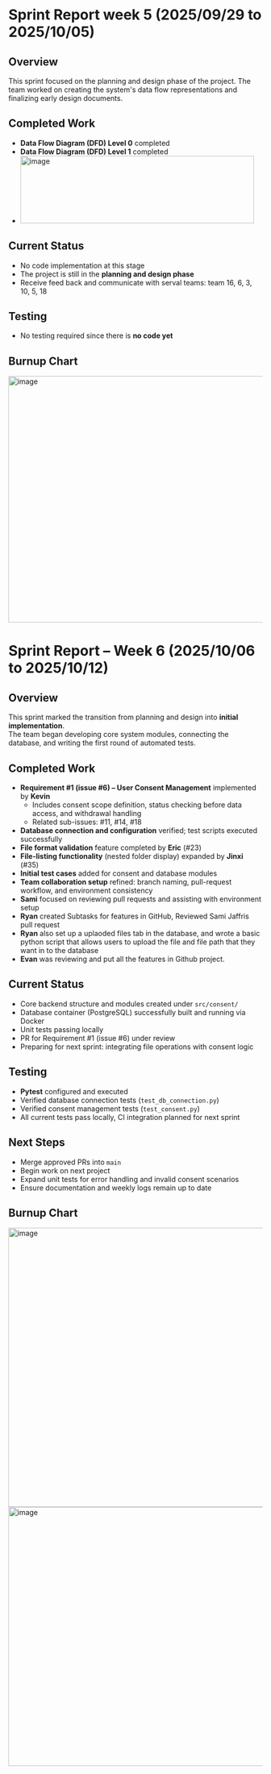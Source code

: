 # Sprint Report week 5 (2025/09/29 to 2025/10/05)

## Overview
This sprint focused on the planning and design phase of the project. The team worked on creating the system's data flow representations and finalizing early design documents.

## Completed Work
- **Data Flow Diagram (DFD) Level 0** completed  
- **Data Flow Diagram (DFD) Level 1** completed
- <img width="463" height="134" alt="image" src="https://github.com/user-attachments/assets/94b2c8a1-6155-4a68-85c2-989878f6f9b9" />


## Current Status
- No code implementation at this stage  
- The project is still in the **planning and design phase**
- Receive feed back and communicate with serval teams:
      team 16, 6, 3, 10, 5, 18

## Testing
- No testing required since there is **no code yet**

## Burnup Chart
<img width="990" height="489" alt="image" src="https://github.com/user-attachments/assets/6dca39fb-e478-41ee-b1f8-9854912ff845" />

# Sprint Report – Week 6 (2025/10/06 to 2025/10/12)

## Overview
This sprint marked the transition from planning and design into **initial implementation**.  
The team began developing core system modules, connecting the database, and writing the first round of automated tests.

## Completed Work
- **Requirement #1 (issue #6) – User Consent Management** implemented by **Kevin**
  - Includes consent scope definition, status checking before data access, and withdrawal handling  
  - Related sub-issues: #11, #14, #18  
- **Database connection and configuration** verified; test scripts executed successfully  
- **File format validation** feature completed by **Eric** (#23)  
- **File-listing functionality** (nested folder display) expanded by **Jinxi** (#35)  
- **Initial test cases** added for consent and database modules  
- **Team collaboration setup** refined: branch naming, pull-request workflow, and environment consistency  
- **Sami** focused on reviewing pull requests and assisting with environment setup
- **Ryan** created Subtasks for features in GitHub, Reviewed Sami Jaffris pull request
- **Ryan** also set up a uplaoded files tab in the database, and wrote a basic python script that allows users to upload the file and file path that they want in to the database
- **Evan** was reviewing and put all the features in Github project. 

## Current Status
- Core backend structure and modules created under `src/consent/`  
- Database container (PostgreSQL) successfully built and running via Docker  
- Unit tests passing locally  
- PR for Requirement #1 (issue #6) under review  
- Preparing for next sprint: integrating file operations with consent logic

## Testing
- **Pytest** configured and executed  
- Verified database connection tests (`test_db_connection.py`)  
- Verified consent management tests (`test_consent.py`)  
- All current tests pass locally, CI integration planned for next sprint

## Next Steps
- Merge approved PRs into `main`  
- Begin work on next project
- Expand unit tests for error handling and invalid consent scenarios  
- Ensure documentation and weekly logs remain up to date

## Burnup Chart
<img width="1084" height="554" alt="image" src="https://github.com/user-attachments/assets/76e1fbc8-3bbb-4a26-89ef-47b3a82c0de5" />
<img width="1040" height="514" alt="image" src="https://github.com/user-attachments/assets/89ca42dd-fe09-4293-a87d-7388ec1898f8" />


